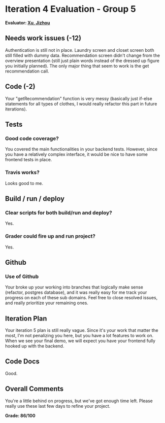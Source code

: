 # Iteration 4 Evaluation - Group 5

**Evaluator: [Xu, Jizhou](mailto:jxu55@jhu.edu)**

## Needs work issues (-12)
Authentication is still not in place. Laundry screen and closet screen both still filled with dummy data. Recommendation screen didn't change from the overview presentation (still just plain words instead of the dressed up figure you initially planned). The only major thing that seem to work is the get recommendation call.

## Code (-2)
Your "getRecommendation" function is very messy (basically just if-else statements for all types of clothes, I would really refactor this part in future iterations).

## Tests

###  Good code coverage?
You covered the main functionalities in your backend tests. However, since you have a relatively complex interface, it would be nice to have some frontend tests in place.

### Travis works?
Looks good to me.

## Build / run / deploy

### Clear scripts for both build/run and deploy?
Yes.

### Grader could fire up and run project?
Yes.

## Github

### Use of Github
Your broke up your working into branches that logically make sense (refactor, postgres database), and it was really easy for me track your progress on each of these sub domains. Feel free to close resolved issues, and really prioritize your remaining ones.

## Iteration Plan
Your iteration 5 plan is still really vague. Since it's your work that matter the most, I'm not penalizing you here, but you have a lot features to work on. When we see your final demo, we will expect you have your frontend fully hooked up with the backend.

## Code Docs
Good.

## Overall Comments
You're a little behind on progress, but we've got enough time left. Please really use these last few days to refine your project.

**Grade: 86/100**
